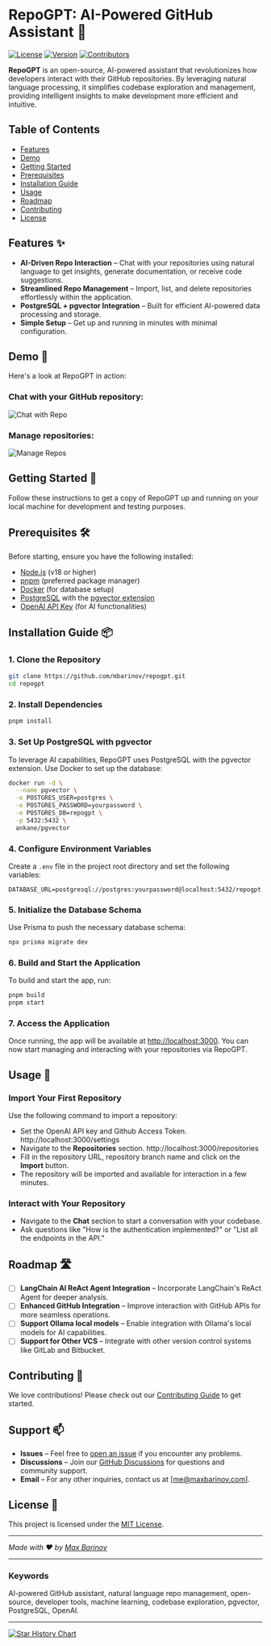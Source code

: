 # RepoGPT: AI-Powered GitHub Assistant 🚀

[![License](https://img.shields.io/github/license/mbarinov/repogpt)](LICENSE)
[![Version](https://img.shields.io/github/package-json/v/mbarinov/repogpt)](package.json)
[![Contributors](https://img.shields.io/github/contributors/mbarinov/repogpt)](https://github.com/mbarinov/repogpt/graphs/contributors)

**RepoGPT** is an open-source, AI-powered assistant that revolutionizes how developers interact with their GitHub repositories. By leveraging natural language processing, it simplifies codebase exploration and management, providing intelligent insights to make development more efficient and intuitive.

## Table of Contents

- [Features](#features)
- [Demo](#demo)
- [Getting Started](#getting-started)
- [Prerequisites](#prerequisites)
- [Installation Guide](#installation-guide)
- [Usage](#usage)
- [Roadmap](#roadmap)
- [Contributing](#contributing)
- [License](#license)

## Features ✨

- **AI-Driven Repo Interaction** – Chat with your repositories using natural language to get insights, generate documentation, or receive code suggestions.
- **Streamlined Repo Management** – Import, list, and delete repositories effortlessly within the application.
- **PostgreSQL + pgvector Integration** – Built for efficient AI-powered data processing and storage.
- **Simple Setup** – Get up and running in minutes with minimal configuration.

## Demo 🎥

Here's a look at RepoGPT in action:

### Chat with your GitHub repository:

![Chat with Repo](https://storage.googleapis.com/aithelete/chat.png)

### Manage repositories:

![Manage Repos](https://storage.googleapis.com/aithelete/repos.png)

## Getting Started 🚀

Follow these instructions to get a copy of RepoGPT up and running on your local machine for development and testing purposes.

## Prerequisites 🛠️

Before starting, ensure you have the following installed:

- [Node.js](https://nodejs.org/) (v18 or higher)
- [pnpm](https://pnpm.io/) (preferred package manager)
- [Docker](https://www.docker.com/) (for database setup)
- [PostgreSQL](https://www.postgresql.org/) with the [pgvector extension](https://github.com/pgvector/pgvector)
- [OpenAI API Key](https://platform.openai.com/) (for AI functionalities)

## Installation Guide 📦

### 1. Clone the Repository

```bash
git clone https://github.com/mbarinov/repogpt.git
cd repogpt
```

### 2. Install Dependencies

```bash
pnpm install
```

### 3. Set Up PostgreSQL with pgvector

To leverage AI capabilities, RepoGPT uses PostgreSQL with the pgvector extension. Use Docker to set up the database:

```bash
docker run -d \
  --name pgvector \
  -e POSTGRES_USER=postgres \
  -e POSTGRES_PASSWORD=yourpassword \
  -e POSTGRES_DB=repogpt \
  -p 5432:5432 \
  ankane/pgvector
```

### 4. Configure Environment Variables

Create a `.env` file in the project root directory and set the following variables:

```env
DATABASE_URL=postgresql://postgres:yourpassword@localhost:5432/repogpt
```

### 5. Initialize the Database Schema

Use Prisma to push the necessary database schema:

```bash
npx prisma migrate dev
```

### 6. Build and Start the Application

To build and start the app, run:

```bash
pnpm build
pnpm start
```

### 7. Access the Application

Once running, the app will be available at [http://localhost:3000](http://localhost:3000). You can now start managing and interacting with your repositories via RepoGPT.

## Usage 📝

### Import Your First Repository

Use the following command to import a repository:

* Set the OpenAI API key and Github Access Token. http://localhost:3000/settings
* Navigate to the **Repositories** section. http://localhost:3000/repositories
* Fill in the repository URL, repository branch name and click on the **Import** button.
* The repository will be imported and available for interaction in a few minutes.


### Interact with Your Repository

- Navigate to the **Chat** section to start a conversation with your codebase.
- Ask questions like "How is the authentication implemented?" or "List all the endpoints in the API."

## Roadmap 🛣️

- [ ] **LangChain AI ReAct Agent Integration** – Incorporate LangChain's ReAct Agent for deeper analysis.
- [ ] **Enhanced GitHub Integration** – Improve interaction with GitHub APIs for more seamless operations.
- [ ] **Support Ollama local models** – Enable integration with Ollama's 
  local models for AI capabilities.
- [ ] **Support for Other VCS** – Integrate with other version control systems like GitLab and Bitbucket.

## Contributing 🤝

We love contributions! Please check out our [Contributing Guide](CONTRIBUTING.md) to get started.

## Support 📫

- **Issues** – Feel free to [open an issue](https://github.com/mbarinov/repogpt/issues) if you encounter any problems.
- **Discussions** – Join our [GitHub Discussions](https://github.com/mbarinov/repogpt/discussions) for questions and community support.
- **Email** – For any other inquiries, contact us at [me@maxbarinov.com].

## License 📝

This project is licensed under the [MIT License](LICENSE).

---

*Made with ❤️ by [Max Barinov](https://maxbarinov.com)*

---

### Keywords

AI-powered GitHub assistant, natural language repo management, open-source, developer tools, machine learning, codebase exploration, pgvector, PostgreSQL, OpenAI.

---


[![Star History Chart](https://api.star-history.com/svg?repos=mbarinov/repogpt&type=Date)](https://star-history.com/#mbarinov/repogpt&Date)
